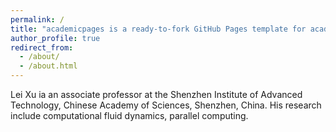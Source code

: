 ```yaml
---
permalink: /
title: "academicpages is a ready-to-fork GitHub Pages template for academic personal websites"
author_profile: true
redirect_from: 
  - /about/
  - /about.html
---
```


Lei Xu ia an associate professor at the Shenzhen Institute of Advanced Technology, Chinese Academy of Sciences, Shenzhen, China. His research include computational fluid dynamics, parallel computing. 

